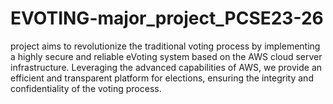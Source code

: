 # EVOTING-major_project_PCSE23-26
project aims to revolutionize the traditional voting process by implementing a highly secure and reliable eVoting system based on the AWS cloud server infrastructure. Leveraging the advanced capabilities of AWS, we provide an efficient and transparent platform for elections, ensuring the integrity and confidentiality of the voting process.
